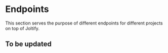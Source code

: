 # Endpoints

This section serves the purpose of different endpoints for different projects on top of Joltify.

## To be updated
